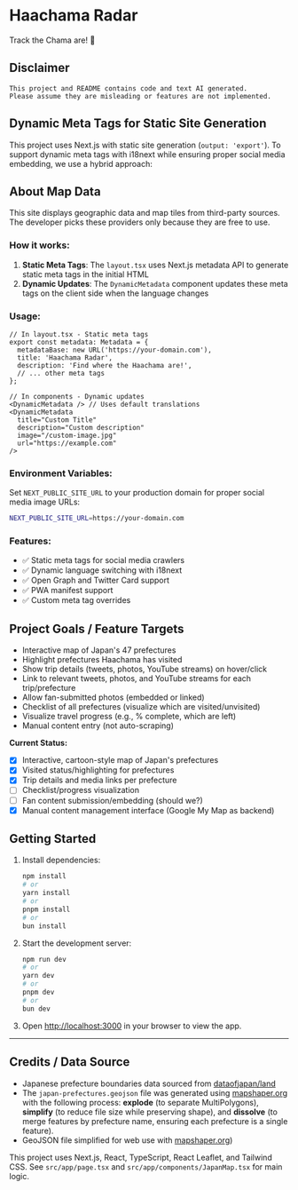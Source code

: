 # Haachama Radar

Track the Chama are! 🗾

## Disclaimer

```
This project and README contains code and text AI generated.
Please assume they are misleading or features are not implemented.
```

## Dynamic Meta Tags for Static Site Generation

This project uses Next.js with static site generation (`output: 'export'`). To support dynamic meta tags with i18next while ensuring proper social media embedding, we use a hybrid approach:

## About Map Data

This site displays geographic data and map tiles from third-party sources. The developer picks these providers only because they are free to use.

### How it works:

1. **Static Meta Tags**: The `layout.tsx` uses Next.js metadata API to generate static meta tags in the initial HTML
2. **Dynamic Updates**: The `DynamicMetadata` component updates these meta tags on the client side when the language changes

### Usage:

```tsx
// In layout.tsx - Static meta tags
export const metadata: Metadata = {
  metadataBase: new URL('https://your-domain.com'),
  title: 'Haachama Radar',
  description: 'Find where the Haachama are!',
  // ... other meta tags
};

// In components - Dynamic updates
<DynamicMetadata /> // Uses default translations
<DynamicMetadata
  title="Custom Title"
  description="Custom description"
  image="/custom-image.jpg"
  url="https://example.com"
/>
```

### Environment Variables:

Set `NEXT_PUBLIC_SITE_URL` to your production domain for proper social media image URLs:

```bash
NEXT_PUBLIC_SITE_URL=https://your-domain.com
```

### Features:

- ✅ Static meta tags for social media crawlers
- ✅ Dynamic language switching with i18next
- ✅ Open Graph and Twitter Card support
- ✅ PWA manifest support
- ✅ Custom meta tag overrides

## Project Goals / Feature Targets

- Interactive map of Japan's 47 prefectures
- Highlight prefectures Haachama has visited
- Show trip details (tweets, photos, YouTube streams) on hover/click
- Link to relevant tweets, photos, and YouTube streams for each trip/prefecture
- Allow fan-submitted photos (embedded or linked)
- Checklist of all prefectures (visualize which are visited/unvisited)
- Visualize travel progress (e.g., % complete, which are left)
- Manual content entry (not auto-scraping)

**Current Status:**

- [x] Interactive, cartoon-style map of Japan's prefectures
- [x] Visited status/highlighting for prefectures
- [x] Trip details and media links per prefecture
- [ ] Checklist/progress visualization
- [ ] Fan content submission/embedding (should we?)
- [x] Manual content management interface (Google My Map as backend)

## Getting Started

1. Install dependencies:

   ```bash
   npm install
   # or
   yarn install
   # or
   pnpm install
   # or
   bun install
   ```

2. Start the development server:

   ```bash
   npm run dev
   # or
   yarn dev
   # or
   pnpm dev
   # or
   bun dev
   ```

3. Open [http://localhost:3000](http://localhost:3000) in your browser to view the app.

---

## Credits / Data Source

- Japanese prefecture boundaries data sourced from [dataofjapan/land](https://github.com/dataofjapan/land/blob/master/japan.geojson)
- The `japan-prefectures.geojson` file was generated using [mapshaper.org](https://mapshaper.org/) with the following process: **explode** (to separate MultiPolygons), **simplify** (to reduce file size while preserving shape), and **dissolve** (to merge features by prefecture name, ensuring each prefecture is a single feature).
- GeoJSON file simplified for web use with [mapshaper.org](https://mapshaper.org/))

This project uses Next.js, React, TypeScript, React Leaflet, and Tailwind CSS. See `src/app/page.tsx` and `src/app/components/JapanMap.tsx` for main logic.

